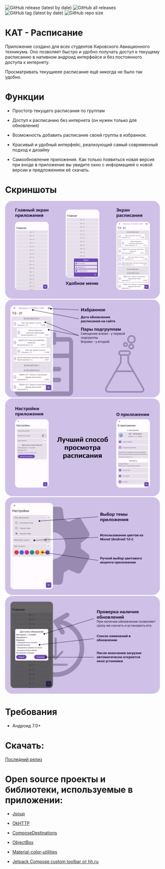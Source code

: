 <img alt="GitHub release (latest by date)" src="https://img.shields.io/github/downloads/B1ays/KAT-Timetable/latest/total?style=for-the-badge"> <img alt="GitHub all releases" src="https://img.shields.io/github/downloads/B1ays/KAT-Timetable/total?style=for-the-badge"> <img alt="GitHub tag (latest by date)" src="https://img.shields.io/github/v/tag/B1ays/KAT-Timetable?label=Latest%20version&style=for-the-badge"> <img alt="GitHub repo size" src="https://img.shields.io/github/repo-size/B1ays/KAT-Timetable?style=for-the-badge">

# **КАТ - Расписание**

Приложение создано для всех студентов Кировского Авиационного техникума. Оно позволяет быстро и удобно получать доступ к текущему расписанию в нативном андроид интерфейсе и без постоянного доступа к интернету.

Просматривать текущиеее расписание ещё никогда не было так удобно.

# **Функции**

* Простотр текущего расписания по группам

* Доступ к расписанию без интернета (он нужен только для обновления)

* Возможность добавить расписание своей группы в избранное.

* Красивый и удобный интерфейс, реализующий самый современный подход к дизайну

* Самообновление приложения. Как только появиться новая версия при входе в приложение вы увидите окно с информацией о новой версии и предложением её скачать.

# **Скриншоты**

<a href="https://ibb.co/3kNtq3q"><img src="https://raw.githubusercontent.com/B1ays/KAT-Timetable/Stable/images/Promo1.png" border="0"></a>
<a href="https://ibb.co/3kNtq3q"><img src="https://raw.githubusercontent.com/B1ays/KAT-Timetable/Stable/images/Promo2.png" border="0"></a>
<a href="https://ibb.co/3kNtq3q"><img src="https://raw.githubusercontent.com/B1ays/KAT-Timetable/Stable/images/Promo3.png" border="0"></a>
<a href="https://ibb.co/3kNtq3q"><img src="https://raw.githubusercontent.com/B1ays/KAT-Timetable/Stable/images/Promo4.png" border="0"></a>
<a href="https://ibb.co/3kNtq3q"><img src="https://raw.githubusercontent.com/B1ays/KAT-Timetable/Stable/images/Promo5.png" border="0"></a>

# **Требования**

* Андроид 7.0+

# **Скачать:**

[Последний релиз](https://github.com/B1ays/KATTimetable/releases/tag/1.1.0_build3)

# **Open source проекты и библиотеки, используемые в приложении:**

* [Jsoup](https://github.com/jhy/jsoup)

* [OkHTTP](https://github.com/square/okhttp)

* [ComposeDestinations](https://github.com/raamcosta/compose-destinations)

* [ObjectBox](https://github.com/objectbox)

* [Material-color-utilities](https://github.com/material-foundation/material-color-utilities)

* [Jetpack Compose custom toolbar от hh.ru](https://github.com/hhru/hh-histories-compose-custom-toolbar)
